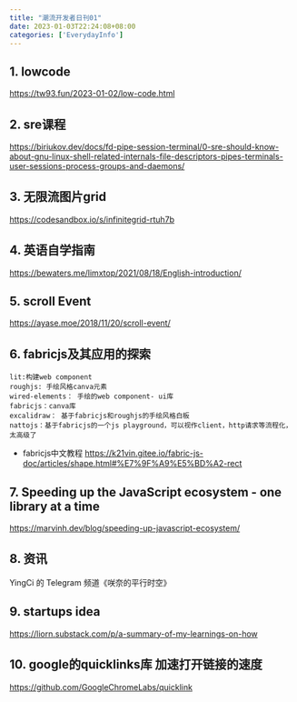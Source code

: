 ```yaml
---
title: "潮流开发者日刊01"
date: 2023-01-03T22:24:08+08:00
categories: ['EverydayInfo']
---
```


## 1. lowcode
https://tw93.fun/2023-01-02/low-code.html
## 2. sre课程
https://biriukov.dev/docs/fd-pipe-session-terminal/0-sre-should-know-about-gnu-linux-shell-related-internals-file-descriptors-pipes-terminals-user-sessions-process-groups-and-daemons/
## 3. 无限流图片grid
https://codesandbox.io/s/infinitegrid-rtuh7b
## 4. 英语自学指南
https://bewaters.me/limxtop/2021/08/18/English-introduction/

## 5. scroll Event
https://ayase.moe/2018/11/20/scroll-event/

## 6. fabricjs及其应用的探索
```
lit:构建web component
roughjs: 手绘风格canva元素
wired-elements： 手绘的web component- ui库
fabricjs：canva库
excalidraw： 基于fabricjs和roughjs的手绘风格白板
nattojs：基于fabricjs的一个js playground，可以视作client，http请求等流程化，太高级了
```
- fabricjs中文教程
https://k21vin.gitee.io/fabric-js-doc/articles/shape.html#%E7%9F%A9%E5%BD%A2-rect

## 7. Speeding up the JavaScript ecosystem - one library at a time
https://marvinh.dev/blog/speeding-up-javascript-ecosystem/

## 8. 资讯
YingCi 的 Telegram 频道《咲奈的平行时空》

## 9. startups idea
https://liorn.substack.com/p/a-summary-of-my-learnings-on-how

## 10. google的quicklinks库 加速打开链接的速度
https://github.com/GoogleChromeLabs/quicklink
